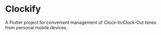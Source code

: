 # Clockify

A Flutter project for convenient management of Clock-In/Clock-Out times from personal mobile devices.
